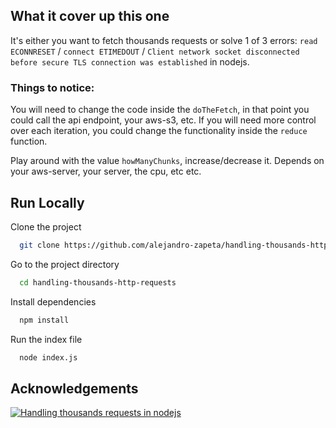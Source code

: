 
## What it cover up this one
It's either you want to fetch thousands requests or solve 1 of 3 errors:
`read ECONNRESET` / `connect ETIMEDOUT` /  `Client network socket disconnected before secure TLS connection was established`
in nodejs.

### Things to notice:

You will need to change the code inside the `doTheFetch`, in that point you could call the api endpoint, your aws-s3, etc.
If you will need more control over each iteration, you could change the functionality inside the 
`reduce` function. 

Play around with the value `howManyChunks`, increase/decrease it. Depends on your aws-server,
your server, the cpu, etc etc.


## Run Locally

Clone the project

```bash
  git clone https://github.com/alejandro-zapeta/handling-thousands-http-requests
```

Go to the project directory

```bash
  cd handling-thousands-http-requests
```

Install dependencies

```bash
  npm install
```

Run the index file

```bash
  node index.js
```


## Acknowledgements

[![Handling thousands requests in nodejs](https://img.youtube.com/vi/TP6Q1QisVl0/maxresdefault.jpg)](https://www.youtube.com/watch?v=TP6Q1QisVl0)
